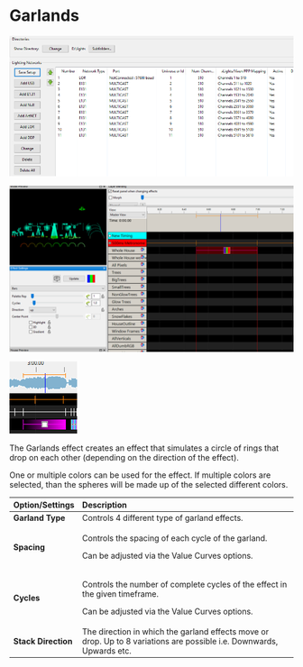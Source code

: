 # Garlands

![Icon](../../.gitbook/assets/image%20%28171%29.png)

![Sequencer Grid](../../.gitbook/assets/image%20%28486%29.png)

![](../../.gitbook/assets/image%20%28321%29.png)

The Garlands effect creates an effect that simulates a circle of rings that drop on each other \(depending on the direction of the effect\).

One or multiple colors can be used for the effect. If multiple colors are selected, than the spheres will be made up of the selected different colors.

<table>
  <thead>
    <tr>
      <th style="text-align:left">Option/Settings</th>
      <th style="text-align:left">Description</th>
    </tr>
  </thead>
  <tbody>
    <tr>
      <td style="text-align:left"><b>Garland Type</b>
      </td>
      <td style="text-align:left">Controls 4 different type of garland effects.</td>
    </tr>
    <tr>
      <td style="text-align:left"><b>Spacing</b>
      </td>
      <td style="text-align:left">
        <p>Controls the spacing of each cycle of the garland.</p>
        <p>Can be adjusted via the Value Curves options.</p>
      </td>
    </tr>
    <tr>
      <td style="text-align:left"><b>Cycles</b>
      </td>
      <td style="text-align:left">
        <p>Controls the number of complete cycles of the effect in the given timeframe.</p>
        <p>Can be adjusted via the Value Curves options.</p>
      </td>
    </tr>
    <tr>
      <td style="text-align:left"><b>Stack Direction</b>
      </td>
      <td style="text-align:left">The direction in which the garland effects move or drop. Up to 8 variations
        are possible i.e. Downwards, Upwards etc.</td>
    </tr>
  </tbody>
</table>